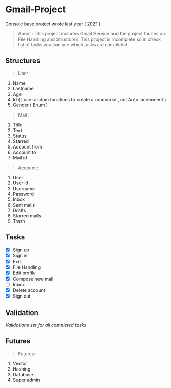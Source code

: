 # Gmail-Project
Console base project wrote last year ( 2021 ).
> About : This project includes Gmail Service and the project fouces on File Handling and Structures. This project is incomplete so in check list of tasks you can see which tasks are completed.
## Structures
> User : 
  1. Name
  2. Lastname 
  3. Age
  4. Id ( I use random functions to create a random id , not Auto increament )
  5. Gender ( Enum )
 
> Mail : 
  1. Title
  2. Text
  3. Status
  4. Starred
  5. Account from
  6. Account to
  7. Mail id
 
> Account :
  
  1. User
  2. User id
  3. Username
  4. Password
  5. Inbox
  6. Sent mails
  7. Drafts
  8. Starred mails
  9. Trash
  
## Tasks
  
  - [X] Sign up
  - [X] Sign in
  - [x] Exit
  - [x] File Handling
  - [x] Edit profile 
  - [x] Compose new mail
  - [ ] Inbox
  - [X] Delete account
  - [X] Sign out
  
## Validation
*Validations set for all completed tasks*
## Futures
> Futures :
  1. Vector
  2. Hashing
  3. Database
  4. Super admin

